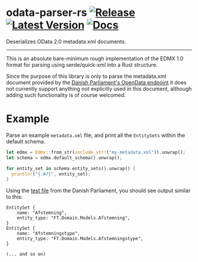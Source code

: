 # odata-parser-rs [![Release] ![Latest Version]][crates.io] [![Docs]][docs.rs]

[Release]: https://github.com/Datavirke/odata-parser-rs/actions/workflows/release.yml/badge.svg?event=push

[Latest Version]: https://img.shields.io/crates/v/odata-parser-rs
[crates.io]: https://crates.io/crates/odata-parser-rs
[Docs]: https://docs.rs/odata-parser-rs/badge.svg
[docs.rs]: https://docs.rs/odata-parser-rs

Deserializes OData 2.0 metadata.xml documents.

---
This is an absolute bare-minimum rough implementation of the EDMX 1.0 format for parsing using serde/quick-xml into a Rust structure.

Since the purpose of this library is only to parse the metadata.xml document provided by the [Danish Parliament's OpenData endpoint](https://oda.ft.dk) it does not currently support anything not explicitly used in this document, although adding such functionality is of course welcomed.

# Example

Parse an example `metadata.xml` file, and print all the `EntitySets` within the default schema.
```rust
let edmx = Edmx::from_str(include_str!("my-metadata.xml")).unwrap();
let schema = edmx.default_schema().unwrap();

for entity_set in schema.entity_sets().unwrap() {
  println!("{:#?}", entity_set);
}
```

Using the [test file](tests/folketinget.xml) from the Danish Parliament, you should see output similar to this:
```
EntitySet {
    name: "Afstemning",
    entity_type: "FT.Domain.Models.Afstemning",
}
EntitySet {
    name: "Afstemningstype",
    entity_type: "FT.Domain.Models.Afstemningstype",
}

(... and so on)
```